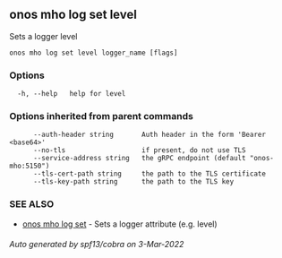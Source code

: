 ## onos mho log set level

Sets a logger level

```
onos mho log set level logger_name [flags]
```

### Options

```
  -h, --help   help for level
```

### Options inherited from parent commands

```
      --auth-header string       Auth header in the form 'Bearer <base64>'
      --no-tls                   if present, do not use TLS
      --service-address string   the gRPC endpoint (default "onos-mho:5150")
      --tls-cert-path string     the path to the TLS certificate
      --tls-key-path string      the path to the TLS key
```

### SEE ALSO

* [onos mho log set](onos_mho_log_set.md)	 - Sets a logger attribute (e.g. level)

###### Auto generated by spf13/cobra on 3-Mar-2022
